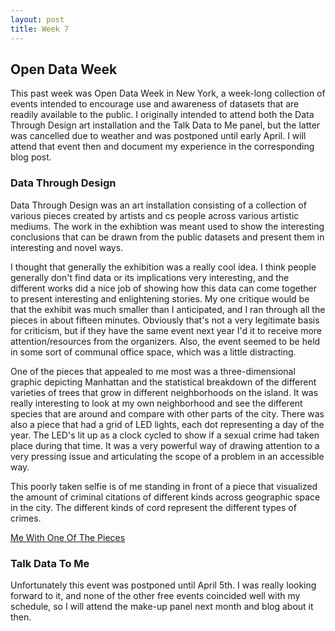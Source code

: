 ```yaml
---
layout: post
title: Week 7
---
```


## Open Data Week

This past week was Open Data Week in New York, a week-long collection of events intended to encourage use and awareness of datasets that are readily available to the public. I originally intended to attend both the Data Through Design art installation and the Talk Data to Me panel, but the latter was cancelled due to weather and was postponed until early April. I will attend that event then and document my experience in the corresponding blog post.

### Data Through Design

Data Through Design was an art installation consisting of a collection of various pieces created by artists and cs people across various artistic mediums. The work in the exhibtion was meant used to show the interesting conclusions that can be drawn from the public datasets and present them in interesting and novel ways.

I thought that generally the exhibition was a really cool idea. I think people generally don't find data or its implications very interesting, and the different works did a nice job of showing how this data can come together to present interesting and enlightening stories. My one critique would be that the exhibit was much smaller than I anticipated, and I ran through all the pieces in about fifteen minutes. Obviously that's not a very legitimate basis for criticism, but if they have the same event next year I'd it to receive more attention/resources from the organizers. Also, the event seemed to be held in some sort of communal office space, which was a little distracting.

One of the pieces that appealed to me most was a three-dimensional graphic depicting Manhattan and the statistical breakdown of the different varieties of trees that grow in different neighborhoods on the island. It was really interesting to look at my own neighborhood and see the different species that are around and compare with other parts of the city. There was also a piece that had a grid of LED lights, each dot representing a day of the year. The LED's lit up as a clock cycled to show if a sexual crime had taken place during that time. It was a very powerful way of drawing attention to a very pressing issue and articulating the scope of a problem in an accessible way.

This poorly taken selfie is of me standing in front of a piece that visualized the amount of criminal citations of different kinds across geographic space in the city. The different kinds of cord represent the different types of crimes.

[Me With One Of The Pieces]({{site.url}}/images/unnamed.jpg}})

### Talk Data To Me

Unfortunately this event was postponed until April 5th. I was really looking forward to it, and none of the other free events coincided well with my schedule, so I will attend the make-up panel next month and blog about it then.